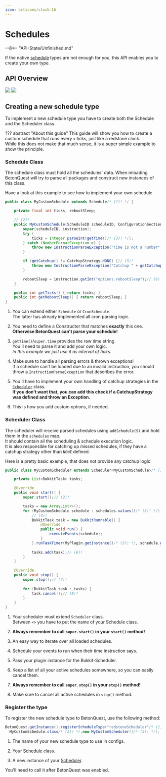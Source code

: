 ```yaml
---
icon: octicons/clock-16
---
```

# Schedules
--8<-- "API-State/Unfinished.md"

If the native [schedule](../Documentation/Scripting/Schedules.md) types are not enough for you, this API enables you to create your own type.

## API Overview
![](../_media/content/API/Schedules/Schedule-dark.svg#only-dark)
![](../_media/content/API/Schedules/Schedule-light.svg#only-light)

## Creating a new schedule type
To implement a new schedule type you have to create both the Schedule and the Scheduler class.

??? abstract "About this guide"
    This guide will show you how to create a custom schedule that runs every `x` ticks, just like a redstone clock.  
    While this does not make that much sense, it is a super simple example to show the principle.

### Schedule Class
The schedule class must hold all the schedules' data. When reloading BetonQuest will try to parse all packages and
construct new instances of this class.

Have a look at this example to see how to implement your own schedule.

```java linenums="1" title="Example Schedule"
public class MyCustomSchedule extends Schedule/* (1)! */ {

    private final int ticks, rebootSleep;

    // (2)!
    public MyCustomSchedule(ScheduleID scheduleID, ConfigurationSection instruction) throws InstructionParseException { 
        super(scheduleID, instruction);
        try {
            ticks = Integer.parseInt(getTime()/* (3)! */);
        } catch (NumberFormatException e) {
            throw new InstructionParseException("Time is not a number");// (4)!
        }

        if (getCatchup() != CatchupStrategy.NONE) {// (5)!
            throw new InstructionParseException("Catchup " + getCatchup() + " is not supported by this schedule type");
        }

        rebootSleep = instruction.getInt("options.rebootSleep");// (6)!
    }

    public int getTicks() { return ticks; }
    public int getRebootSleep() { return rebootSleep; }
}
```

1.  You can extend either `Schedule` or `CronSchedule`.   
    The latter has already implemented all cron parsing logic.

2.  You need to define a Constructor that matches **exactly** this one.  
    **Otherwise BetonQuest can't parse your schedule!**

3.  `getTime()`/`super.time` provides the raw time string.  
    You'll need to parse it and add your own logic.  
    _In this example we just use it as interval of ticks._

4. Make sure to handle all parsing errors & thrown exceptions!  
   If a schedule can't be loaded due to an invalid instruction,
   you should throw a `InstructionParseException` that describes
   the error.

5.  You'll have to implement your own handling of catchup strategies
    in the [`Scheduler`](#scheduler-class) class.  
    **If you don't want that, you can add this check if a CatchupStrategy
    was defined and throw an Exception.**

6.  This is how you add custom options, if needed.

### Scheduler Class

The scheduler will receive parsed schedules using `addSchedule(S)` and hold them in the `schedules` map.  
It should contain all the scheduling & schedule execution logic.  
It is also responsible for catching up missed schedules, if they have a catchup strategy other than `NONE` defined.

Here is a pretty basic example, that does not provide any catchup logic:

```java linenums="1" title="Example Scheduler"
public class MyCustomScheduler extends Scheduler<MyCustomSchedule>/* (1)! */ {

    private List<BukkitTask> tasks;

    @Override
    public void start() {
        super.start();// (2)!

        tasks = new ArrayList<>();
        for (MyCustomSchedule schedule : schedules.values()/* (3)! */) {
            // (4)!
            BukkitTask task = new BukkitRunnable() {
                @Override
                public void run() {
                    executeEvents(schedule);
                }
            }.runTaskTimer(MyPlugin.getInstance()/* (5)! */, schedule.getRebootSleep(), schedule.getTicks());
            
            tasks.add(task);// (6)!
        }
    }

    @Override
    public void stop() {
        super.stop();// (7)!
        
        for (BukkitTask task : tasks) {
            task.cancel();// (8)! 
        }
    }
} 
```

1.  Your scheduler must extend `Scheduler` class.  
    Between `<>` you have to put the name of your Schedule class.

2.  **Always remember to call `super.start()` in your `start()` method!**

3.  An easy way to iterate over all loaded schedules.

4.  Schedule your events to run when their time instruction says.

5. Pass your plugin instance for the Bukkit-Scheduler.

6. Keep a list of all your active schedules somewhere, so you can easily cancel them.

7. **Always remember to call `super.stop()` in your `stop()` method!**

8. Make sure to cancel all active schedules in `stop()` method.

### Register the type
To register the new schedule type to BetonQuest, use the following method:
```java
BetonQuest.getInstance().registerScheduleType("redstoneScheduler"/* (1)! */,
  MyCustomSchedule.class/* (2)! */,new MyCustomScheduler()/* (3)! */);
```

1. The name of your new schedule type to use in configs.

2. Your [Schedule](#schedule-class) class.

3. A new instance of your [Scheduler](#scheduler-class).

You'll need to call it after BetonQuest was enabled.
